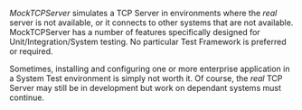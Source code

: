 *MockTCPServer* simulates a TCP Server in environments where the *real* server is not available, or it connects to other systems that are not available. MockTCPServer has a number of features specifically designed for Unit/Integration/System testing. No particular Test Framework is preferred or required.

Sometimes, installing and configuring one or more enterprise application in a System Test environment is simply not worth it. Of course, the *real* TCP Server may still be in development but work on dependant systems must continue.
